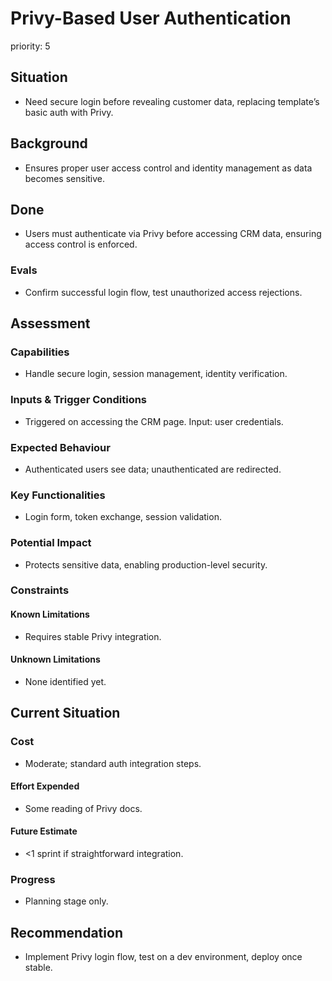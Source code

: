 # Privy-Based User Authentication

priority: 5

## Situation

- Need secure login before revealing customer data, replacing template’s basic
  auth with Privy.

## Background

- Ensures proper user access control and identity management as data becomes
  sensitive.

## Done

- Users must authenticate via Privy before accessing CRM data, ensuring access
  control is enforced.

### Evals

- Confirm successful login flow, test unauthorized access rejections.

## Assessment

### Capabilities

- Handle secure login, session management, identity verification.

### Inputs & Trigger Conditions

- Triggered on accessing the CRM page. Input: user credentials.

### Expected Behaviour

- Authenticated users see data; unauthenticated are redirected.

### Key Functionalities

- Login form, token exchange, session validation.

### Potential Impact

- Protects sensitive data, enabling production-level security.

### Constraints

#### Known Limitations

- Requires stable Privy integration.

#### Unknown Limitations

- None identified yet.

## Current Situation

### Cost

- Moderate; standard auth integration steps.

#### Effort Expended

- Some reading of Privy docs.

#### Future Estimate

- <1 sprint if straightforward integration.

### Progress

- Planning stage only.

## Recommendation

- Implement Privy login flow, test on a dev environment, deploy once stable.
